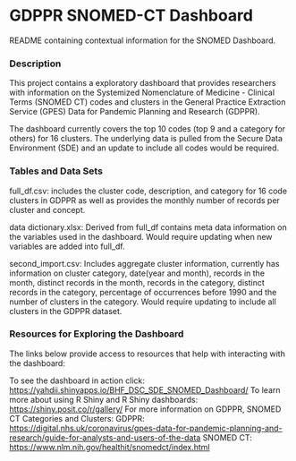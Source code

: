 # GDPPR SNOMED-CT Dashboard
README containing contextual information for the SNOMED Dashboard.

### Description
This project contains a exploratory dashboard that provides researchers with information on the Systemized Nomenclature of Medicine - Clinical Terms (SNOMED CT) codes and clusters in the General Practice Extraction Service (GPES) Data for Pandemic Planning and Research (GDPPR).

The dashboard currently covers the top 10 codes (top 9 and a category for others) for 16 clusters. The underlying data is pulled from the Secure Data Environment (SDE) and an update to include all codes would be required.

### Tables and Data Sets
full_df.csv: includes the cluster code, description, and category for 16 code clusters in GDPPR as well as provides the monthly number of records per cluster and concept. 

data dictionary.xlsx: Derived from full_df contains meta data information on the variables used in the dashboard. Would require updating when new variables are added into full_df.

second_import.csv: Includes aggregate cluster information, currently has information on cluster category, date(year and month), records in the month, distinct records in the month, records in the category, distinct records in the category, percentage of occurrences before 1990 and the number of clusters in the category.  Would require updating to include all clusters in the GDPPR dataset.

### Resources for Exploring the Dashboard
The links below provide access to resources that help with interacting with the dashboard: 

To see the dashboard in action click: https://yahdii.shinyapps.io/BHF_DSC_SDE_SNOMED_Dashboard/
To learn more about using R Shiny and R Shiny dashboards: https://shiny.posit.co/r/gallery/
For more information on GDPPR, SNOMED CT Categories and Clusters: 
GDPPR: https://digital.nhs.uk/coronavirus/gpes-data-for-pandemic-planning-and-research/guide-for-analysts-and-users-of-the-data 
SNOMED CT: https://www.nlm.nih.gov/healthit/snomedct/index.html